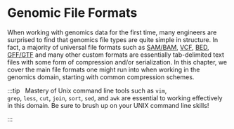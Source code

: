 # Genomic File Formats

When working with genomics data for the first time, many engineers are surprised
to find that genomics file types are quite simple in structure. In fact, a
majority of universal file formats such as
[SAM/BAM](https://samtools.github.io/hts-specs/SAMv1.pdf),
[VCF](https://samtools.github.io/hts-specs/VCFv4.2.pdf),
[BED](https://uswest.ensembl.org/info/website/upload/bed.html),
[GFF/GTF](https://uswest.ensembl.org/info/website/upload/gff.html) and many
other custom formats are essentially tab-delimited text files with some form of
compression and/or serialization. In this chapter, we cover the main file
formats one might run into when working in the genomics domain, starting with
common compression schemes.

:::tip
 
Mastery of Unix command line tools such as `vim`,
`grep`, `less`, `cut`, `join`, `sort`, `sed`, and `awk` are essential to working
effectively in this domain. Be sure to brush up on your UNIX command line
skills!

:::
